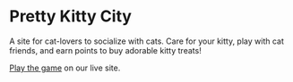# Pretty Kitty City

A site for cat-lovers to socialize with cats. Care for your kitty, play with cat friends, and earn points to buy adorable kitty treats!

<a href="http://www.prettykitty.city/">Play the game</a> on our live site.
